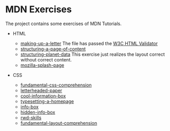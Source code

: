 # MDN Exercises

The project contains some exercises of MDN Tutorials.

- HTML

  - [making-up-a-letter](https://developer.mozilla.org/zh-CN/docs/Learn/HTML/Introduction_to_HTML/Marking_up_a_letter)
    The file has passed the [W3C HTML Validator](https://validator.w3.org/)
  - [structuring-a-page-of-content](https://developer.mozilla.org/zh-CN/docs/Learn/HTML/Introduction_to_HTML/Structuring_a_page_of_content)
  - [structuring-planet-data](https://developer.mozilla.org/zh-CN/docs/Learn/HTML/Tables/Structuring_planet_data)
    This exercise just realizes the layout correct without correct content.
  - [mozilla-splash-page](https://developer.mozilla.org/zh-CN/docs/Learn/HTML/Multimedia_and_embedding/Mozilla_splash_page)

- CSS
  - [fundamental-css-comprehension](https://developer.mozilla.org/zh-CN/docs/Learn/CSS/Building_blocks/Fundamental_CSS_comprehension)
  - [letterheaded-paper](https://developer.mozilla.org/zh-CN/docs/Learn/CSS/Building_blocks/Creating_fancy_letterheaded_paper)
  - [cool-information-box](https://developer.mozilla.org/zh-CN/docs/Learn/CSS/Building_blocks/A_cool_looking_box)
  - [typesetting-a-homepage](https://developer.mozilla.org/zh-CN/docs/Learn/CSS/Styling_text/Typesetting_a_homepage)
  - [info-box](https://developer.mozilla.org/zh-CN/docs/Learn/CSS/CSS_layout/Practical_positioning_examples)
  - [hidden-info-box](https://developer.mozilla.org/zh-CN/docs/Learn/CSS/CSS_layout/Practical_positioning_examples)
  - [rwd-skills](https://developer.mozilla.org/en-US/docs/Learn/CSS/CSS_layout/rwd_skills#assessment_or_further_help)
  - [fundamental-layout-comprehension](https://developer.mozilla.org/zh-CN/docs/Learn/CSS/CSS_layout/Fundamental_Layout_Comprehension)
